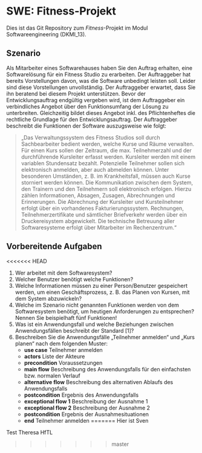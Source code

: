 # SWE: Fitness-Projekt

Dies ist das Git Repository zum *Fitness*-Projekt im Modul Softwareengineering (DKMI_13). 

## Szenario
Als Mitarbeiter eines Softwarehauses haben Sie den Auftrag erhalten, eine Softwarelösung für ein
Fitness Studio zu erarbeiten. Der Auftraggeber hat bereits Vorstellungen davon, was die Software
unbedingt leisten soll. Leider sind diese Vorstellungen unvollständig.
Der Auftraggeber erwartet, dass Sie ihn beratend bei diesem Projekt unterstützen. Bevor der
Entwicklungsauftrag endgültig vergeben wird, ist dem Auftraggeber ein verbindliches Angebot über
den Funktionsumfang der Lösung zu unterbreiten. Gleichzeitig bildet dieses Angebot inkl.
des Pflichtenheftes die rechtliche Grundlage für den Entwicklungsauftrag. Der Auftraggeber
beschreibt die Funktionen der Software auszugsweise wie folgt:

>„Das Verwaltungssystem des Fitness Studios soll durch Sachbearbeiter bedient werden, welche Kurse
und Räume verwalten. Für einen Kurs sollen der Zeitraum, die max. Teilnehmerzahl und der
durchführende Kursleiter erfasst werden. Kursleiter werden mit einem variablen Stundensatz bezahlt.
Potenzielle Teilnehmer sollen sich elektronisch anmelden, aber auch abmelden können. Unter
besonderen Umständen, z. B. im Krankheitsfall, müssen auch Kurse storniert werden können. Die
Kommunikation zwischen dem System, den Trainern und den Teilnehmern soll elektronisch erfolgen.
Hierzu zählen Informationen, Absagen, Zusagen, Abrechnungen und Erinnerungen. Die Abrechnung
der Kursleiter und Kursteilnehmer erfolgt über ein vorhandenes Fakturierungssystem. Rechnungen,
Teilnehmerzertifikate und sämtlicher Briefverkehr werden über ein Druckereisystem abgewickelt. Die
technische Betreuung aller Softwaresysteme erfolgt über Mitarbeiter im Rechenzentrum.“

## Vorbereitende Aufgaben

<<<<<<< HEAD
1. Wer arbeitet mit dem Softwaresystem?
2. Welcher Benutzer benötigt welche Funktionen?
3. Welche Informationen müssen zu einer Person/Benutzer gespeichert werden, um einen
Geschäftsprozess, z. B. das Planen von Kursen, mit dem System abzuwickeln?
4. Welche im Szenario nicht genannten Funktionen werden von dem Softwaresystem benötigt,
um heutigen Anforderungen zu entsprechen? Nennen Sie beispielhaft fünf Funktionen!
5. Was ist ein Anwendungsfall und welche Beziehungen zwischen Anwendungsfällen beschreibt
der Standard [1]?
6. Beschreiben Sie die Anwendungsfälle „Teilnehmer anmelden“ und „Kurs planen“ nach dem
folgenden Muster:
	- **use case** Teilnehmer anmelden
	- **actors** Liste der Akteure
	- **precondition** Voraussetzungen
	- **main flow** Beschreibung des Anwendungsfalls für den einfachsten bzw. normalen Verlauf
	- **alternative flow** Beschreibung des alternativen Ablaufs des Anwendungsfalls
  	- **postcondition** Ergebnis des Anwendungsfalls
	- **exceptional flow 1** Beschreibung der Ausnahme 1
	- **exceptional flow 2** Beschreibung der Ausnahme 2
	- **postcondition** Ergebnis der Ausnahmesituationen
	- **end** Teilnehmer anmelden
=======
Hier ist Sven

Test Theresa HfTL
>>>>>>> master
